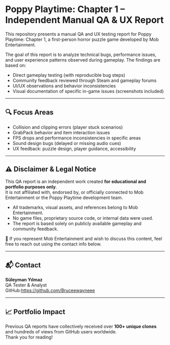 # Poppy Playtime: Chapter 1 – Independent Manual QA & UX Report

This repository presents a manual QA and UX testing report for Poppy Playtime: Chapter 1, a first-person horror puzzle game developed by Mob Entertainment.

The goal of this report is to analyze technical bugs, performance issues, and user experience patterns observed during gameplay. The findings are based on:

- Direct gameplay testing (with reproducible bug steps)
- Community feedback reviewed through Steam and gameplay forums
- UI/UX observations and behavior inconsistencies
- Visual documentation of specific in-game issues (screenshots included)

---

## 🔍 Focus Areas

- Collision and clipping errors (player stuck scenarios)
- GrabPack behavior and item interaction issues
- FPS drops and performance inconsistencies in specific areas
- Sound design bugs (delayed or missing audio cues)
- UX feedback: puzzle design, player guidance, accessibility

---

## ⚠️ Disclaimer & Legal Notice

This QA report is an independent work created **for educational and portfolio purposes only**.  
It is not affiliated with, endorsed by, or officially connected to Mob Entertainment or the Poppy Playtime development team.

- All trademarks, visual assets, and references belong to Mob Entertainment.  
- No game files, proprietary source code, or internal data were used.  
- The report is based solely on publicly available gameplay and community feedback.

📩 If you represent Mob Entertainment and wish to discuss this content, feel free to reach out using the contact info below.

---

## 📬 Contact

**Süleyman Yılmaz**  
QA Tester & Analyst  
GitHub:https://github.com/Bruceewayneee 

---

## 📈 Portfolio Impact

Previous QA reports have collectively received over **100+ unique clones** and hundreds of views from GitHub users worldwide.  
Thank you for reading!
